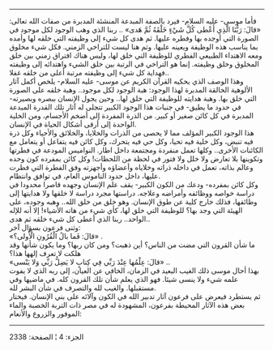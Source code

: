 ------------------------------------------------------------------------

فأما موسى- عليه السلام- فيرد بالصفة المبدعة المنشئة المدبرة من صفات الله
تعالى: «قالَ: رَبُّنَا الَّذِي أَعْطى كُلَّ شَيْءٍ خَلْقَهُ ثُمَّ هَدى» .. ربنا الذي وهب الوجود
لكل موجود في الصورة التي أوجده بها وفطره عليها. ثم هدى كل شيء إلى وظيفته
التي خلقه لها وأمده بما يناسب هذه الوظيفة ويعينه عليها. وثم هنا ليست
للتراخي الزمني. فكل شيء مخلوق ومعه الاهتداء الطبيعي الفطري للوظيفة التي
خلق لها، وليس هناك افتراق زمني بين خلق المخلوق وخلق وظيفته. إنما هو
التراخي في الرتبة بين خلق الشيء واهتدائه إلى وظيفته فهداية كل شيء إلى
وظيفته مرتبة أعلى من خلقه غفلا..  
وهذا الوصف الذي يحكيه القرآن الكريم عن موسى- عليه السلام- يلخص أكمل آثار
الألوهية الخالقة المدبرة لهذا الوجود: هبة الوجود لكل موجود.. وهبة خلقه
على الصورة التي خلق بها. وهبة هدايته للوظيفة التي خلق لها.. وحين يجول
الإنسان ببصره وبصيرته- في حدود ما يطيق- في جنبات هذا الوجود الكبير تتجلى
له آثار تلك القدرة المبدعة المدبرة في كل كائن صغير أو كبير. من الذرة
المفردة إلى أضخم الأجسام، ومن الخلية الواحدة إلى أرقى أشكال الحياة في
الإنسان.  
هذا الوجود الكبير المؤلف مما لا يحصى من الذرات والخلايا، والخلائق
والأحياء وكل ذرة فيه تنبض، وكل خلية فيه تحيا، وكل حي فيه يتحرك، وكل كائن
فيه يتفاعل أو يتعامل مع الكائنات الأخرى.. وكلها تعمل منفردة ومجتمعة داخل
اطار. النواميس المودعة في فطرتها وتكوينها بلا تعارض ولا خلل ولا فتور في
لحظة من اللحظات! وكل كائن بمفرده كون وحده وعالم بذاته، تعمل في داخله
ذراته وخلاياه وأعضاؤه وأجهزته وفق الفطرة التي فطرت عليها، داخل حدود
الناموس العام، في توافق وانتظام.  
وكل كائن بمفرده- ودعك من الكون الكبير- يقف علم الإنسان وجهده قاصرا
محدودا في دراسة خواصه ووظائفه وأمراضه وعلاجه. دراستها مجرد دراسة لا
خلقها ولا هدايتها إلى وظائفها، فذلك خارج كلية عن طوق الإنسان. وهو خلق من
خلق الله.. وهبه وجوده، على الهيئة التي وجد بها؟ للوظيفة التي خلق لها،
كأي شيء من هاته الأشياء! إلا أنه للإله الواحد.. ربنا الذي أعطى كل شيء
خلقه ثم هدى..  
وثنى فرعون بسؤال آخر:  
«قالَ: فَما بالُ الْقُرُونِ الْأُولى؟» .  
ما شأن القرون التي مضت من الناس؟ أين ذهبت؟ ومن كان ربها؟ وما يكون شأنها
وقد هلكت لا تعرف إلهها هذا؟  
«قالَ: عِلْمُها عِنْدَ رَبِّي فِي كِتابٍ لا يَضِلُّ رَبِّي وَلا يَنْسى» ..  
بهذا أحال موسى ذلك الغيب البعيد في الزمان، الخافي عن العيان، إلى ربه
الذي لا يفوت علمه شيء ولا ينسى شيئا. فهو الذي يعلم شأن تلك القرون كله.
في ماضيها وفي مستقبلها. والغيب لله والتصرف في شأن البشر لله.  
ثم يستطرد فيعرض على فرعون آثار تدبير الله في الكون وآلائه على بني
الإنسان. فيختار بعض هذه الآثار المحيطة بفرعون، المشهودة له في مصر ذات
التربة الخصبة والماء الموفور والزروع والأنعام:

------------------------------------------------------------------------

الجزء: 4 ¦ الصفحة: 2338
